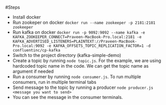 #Steps

- Install docker
- Run zookeper on docker `docker run --name zookeeper -p 2181:2181 zookeeper`
- Run kafka on docker `docker run -p 9092:9092 --name kafka -e KAFKA_ZOOKEEPER_CONNECT=Praveen-MacBook-Pro.local:2181 -e KAFKA_ADVERTISED_LISTENERS=PLAINTEXT://Praveen-MacBook-Pro.local:9092 -e KAFKA_OFFSETS_TOPIC_REPLICATION_FACTOR=1 -d confluentinc/cp-kafka`
- Switch to the project directory (kafka-simple-demo)
- Create a topic by running `node topic.js`. For the example, we are using hardcoded topic name in the code. We can get the topic name as argument if needed
- Run a consumer by running `node consumer.js`. To run multiple consumers, run in multiple terminal tabs
- Send message to the topic by running a producer `node producer.js <message you want to send>`
- You can see the message in the consumer terminals.
